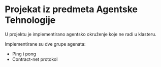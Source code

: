 # Projekat iz predmeta Agentske Tehnologije 

U projektu je implementirano agentsko okruženje koje ne radi u klasteru.

Implementirane su dve grupe agenata:
  - Ping i pong
  - Contract-net protokol
